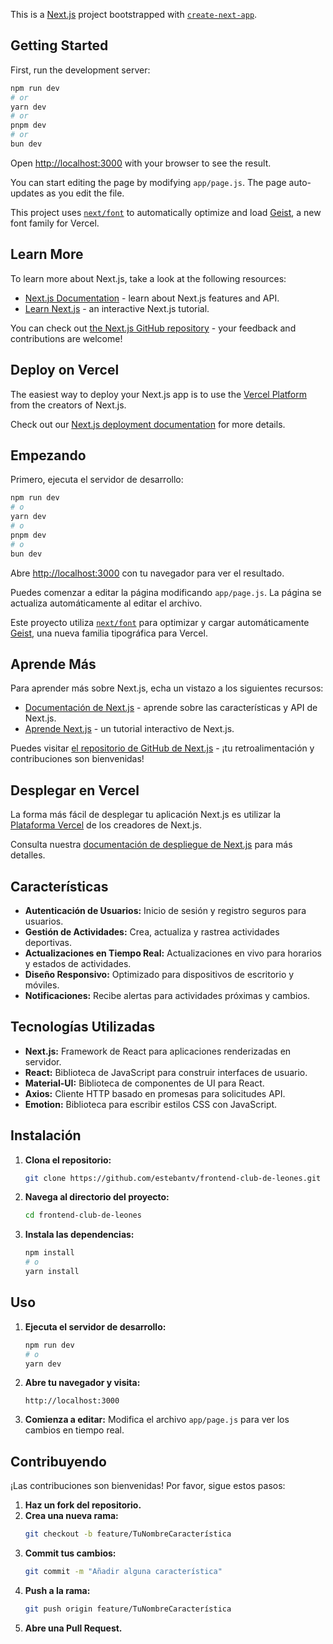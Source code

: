 This is a [Next.js](https://nextjs.org) project bootstrapped with [`create-next-app`](https://nextjs.org/docs/app/api-reference/cli/create-next-app).

## Getting Started

First, run the development server:

```bash
npm run dev
# or
yarn dev
# or
pnpm dev
# or
bun dev
```

Open [http://localhost:3000](http://localhost:3000) with your browser to see the result.

You can start editing the page by modifying `app/page.js`. The page auto-updates as you edit the file.

This project uses [`next/font`](https://nextjs.org/docs/app/building-your-application/optimizing/fonts) to automatically optimize and load [Geist](https://vercel.com/font), a new font family for Vercel.

## Learn More

To learn more about Next.js, take a look at the following resources:

- [Next.js Documentation](https://nextjs.org/docs) - learn about Next.js features and API.
- [Learn Next.js](https://nextjs.org/learn) - an interactive Next.js tutorial.

You can check out [the Next.js GitHub repository](https://github.com/vercel/next.js) - your feedback and contributions are welcome!

## Deploy on Vercel

The easiest way to deploy your Next.js app is to use the [Vercel Platform](https://vercel.com/new?utm_medium=default-template&filter=next.js&utm_source=create-next-app&utm_campaign=create-next-app-readme) from the creators of Next.js.

Check out our [Next.js deployment documentation](https://nextjs.org/docs/app/building-your-application/deploying) for more details.

## Empezando

Primero, ejecuta el servidor de desarrollo:

```bash
npm run dev
# o
yarn dev
# o
pnpm dev
# o
bun dev
```

Abre [http://localhost:3000](http://localhost:3000) con tu navegador para ver el resultado.

Puedes comenzar a editar la página modificando `app/page.js`. La página se actualiza automáticamente al editar el archivo.

Este proyecto utiliza [`next/font`](https://nextjs.org/docs/app/building-your-application/optimizing/fonts) para optimizar y cargar automáticamente [Geist](https://vercel.com/font), una nueva familia tipográfica para Vercel.

## Aprende Más

Para aprender más sobre Next.js, echa un vistazo a los siguientes recursos:

- [Documentación de Next.js](https://nextjs.org/docs) - aprende sobre las características y API de Next.js.
- [Aprende Next.js](https://nextjs.org/learn) - un tutorial interactivo de Next.js.

Puedes visitar [el repositorio de GitHub de Next.js](https://github.com/vercel/next.js) - ¡tu retroalimentación y contribuciones son bienvenidas!

## Desplegar en Vercel

La forma más fácil de desplegar tu aplicación Next.js es utilizar la [Plataforma Vercel](https://vercel.com/new?utm_medium=default-template&filter=next.js&utm_source=create-next-app&utm_campaign=create-next-app-readme) de los creadores de Next.js.

Consulta nuestra [documentación de despliegue de Next.js](https://nextjs.org/docs/app/building-your-application/deploying) para más detalles.

## Características

- **Autenticación de Usuarios:** Inicio de sesión y registro seguros para usuarios.
- **Gestión de Actividades:** Crea, actualiza y rastrea actividades deportivas.
- **Actualizaciones en Tiempo Real:** Actualizaciones en vivo para horarios y estados de actividades.
- **Diseño Responsivo:** Optimizado para dispositivos de escritorio y móviles.
- **Notificaciones:** Recibe alertas para actividades próximas y cambios.

## Tecnologías Utilizadas

- **Next.js:** Framework de React para aplicaciones renderizadas en servidor.
- **React:** Biblioteca de JavaScript para construir interfaces de usuario.
- **Material-UI:** Biblioteca de componentes de UI para React.
- **Axios:** Cliente HTTP basado en promesas para solicitudes API.
- **Emotion:** Biblioteca para escribir estilos CSS con JavaScript.

## Instalación

1. **Clona el repositorio:**
   ```bash
   git clone https://github.com/estebantv/frontend-club-de-leones.git
   ```
2. **Navega al directorio del proyecto:**
   ```bash
   cd frontend-club-de-leones
   ```
3. **Instala las dependencias:**
   ```bash
   npm install
   # o
   yarn install
   ```

## Uso

1. **Ejecuta el servidor de desarrollo:**
   ```bash
   npm run dev
   # o
   yarn dev
   ```
2. **Abre tu navegador y visita:**
   ```
   http://localhost:3000
   ```
3. **Comienza a editar:** Modifica el archivo `app/page.js` para ver los cambios en tiempo real.

## Contribuyendo

¡Las contribuciones son bienvenidas! Por favor, sigue estos pasos:

1. **Haz un fork del repositorio.**
2. **Crea una nueva rama:**
   ```bash
   git checkout -b feature/TuNombreCaracterística
   ```
3. **Commit tus cambios:**
   ```bash
   git commit -m "Añadir alguna característica"
   ```
4. **Push a la rama:**
   ```bash
   git push origin feature/TuNombreCaracterística
   ```
5. **Abre una Pull Request.**

